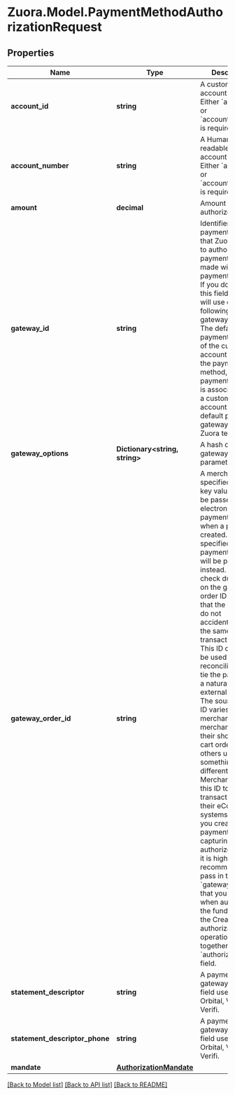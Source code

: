 
# Zuora.Model.PaymentMethodAuthorizationRequest

## Properties

Name | Type | Description | Notes
------------ | ------------- | ------------- | -------------
**account_id** | **string** | A customer account identifier. Either &#x60;account_id&#x60; or &#x60;account_number&#x60; is required. | [optional] 
**account_number** | **string** | A Human-readable customer account identifier. Either &#x60;account_id&#x60; or &#x60;account_number&#x60; is required. | [optional] 
**amount** | **decimal** | Amount to be authorized. | 
**gateway_id** | **string** | Identifier of the payment gateway that Zuora will use to authorize the payments that are made with this payment method. If you do not set this field, Zuora will use one of the following payment gateways instead: The default payment gateway of the customer account that owns the payment method, if the payment method is associated with a customer account or the default payment gateway of your Zuora tenant. | [optional] 
**gateway_options** | **Dictionary&lt;string, string&gt;** | A hash containing gateway-specific parameters. | [optional] 
**gateway_order_id** | **string** | A merchant-specified natural key value that can be passed to the electronic payment gateway when a payment is created. If not specified, the payment number will be passed in instead. Gateways check duplicates on the gateway order ID to ensure that the merchant do not accidentally enter the same transaction twice. This ID can also be used to do reconciliation and tie the payment to a natural key in external systems. The source of this ID varies by merchant. Some merchants use their shopping cart order IDs, and others use something different. Merchants use this ID to track transactions in their eCommerce systems. When you create a payment for capturing the authorized funds, it is highly recommended to pass in the &#x60;gateway_order_id&#x60; that you used when authorizing the funds by using the Create authorization operation, together with the &#x60;authorization_id&#x60; field. | 
**statement_descriptor** | **string** | A payment gateway-specific field used by Orbital, Vantiv and Verifi. | [optional] 
**statement_descriptor_phone** | **string** | A payment gateway-specific field used by Orbital, Vantiv and Verifi. | [optional] 
**mandate** | [**AuthorizationMandate**](AuthorizationMandate.md) |  | [optional] 

[[Back to Model list]](../README.md#documentation-for-models)
[[Back to API list]](../README.md#documentation-for-api-endpoints)
[[Back to README]](../README.md)

